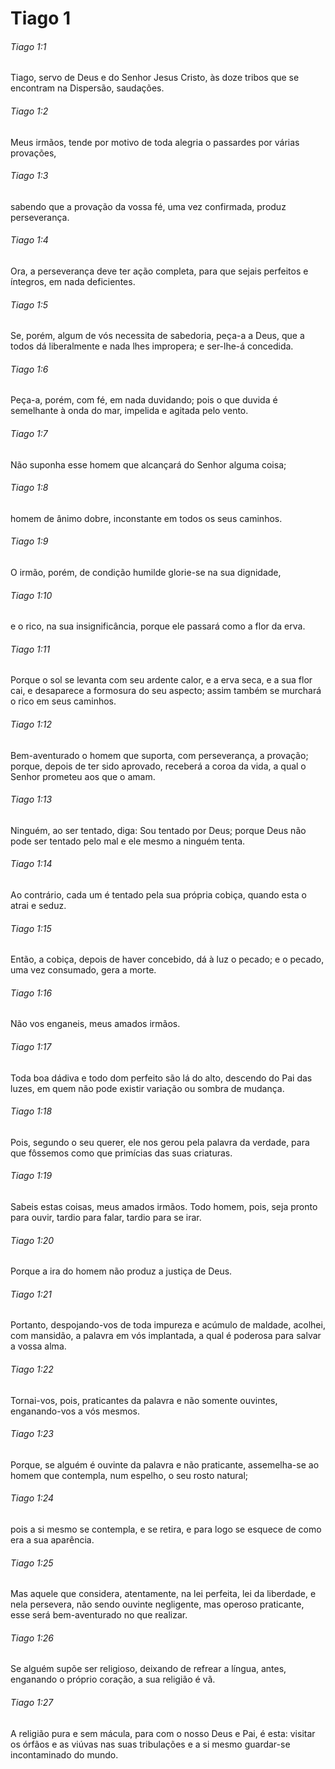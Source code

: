 # Tiago 1

###### Tiago 1:1

Tiago, servo de Deus e do Senhor Jesus Cristo, às doze tribos que se encontram na Dispersão, saudações.

###### Tiago 1:2

Meus irmãos, tende por motivo de toda alegria o passardes por várias provações,

###### Tiago 1:3

sabendo que a provação da vossa fé, uma vez confirmada, produz perseverança.

###### Tiago 1:4

Ora, a perseverança deve ter ação completa, para que sejais perfeitos e íntegros, em nada deficientes.

###### Tiago 1:5

Se, porém, algum de vós necessita de sabedoria, peça-a a Deus, que a todos dá liberalmente e nada lhes impropera; e ser-lhe-á concedida.

###### Tiago 1:6

Peça-a, porém, com fé, em nada duvidando; pois o que duvida é semelhante à onda do mar, impelida e agitada pelo vento.

###### Tiago 1:7

Não suponha esse homem que alcançará do Senhor alguma coisa;

###### Tiago 1:8

homem de ânimo dobre, inconstante em todos os seus caminhos.

###### Tiago 1:9

O irmão, porém, de condição humilde glorie-se na sua dignidade,

###### Tiago 1:10

e o rico, na sua insignificância, porque ele passará como a flor da erva.

###### Tiago 1:11

Porque o sol se levanta com seu ardente calor, e a erva seca, e a sua flor cai, e desaparece a formosura do seu aspecto; assim também se murchará o rico em seus caminhos.

###### Tiago 1:12

Bem-aventurado o homem que suporta, com perseverança, a provação; porque, depois de ter sido aprovado, receberá a coroa da vida, a qual o Senhor prometeu aos que o amam.

###### Tiago 1:13

Ninguém, ao ser tentado, diga: Sou tentado por Deus; porque Deus não pode ser tentado pelo mal e ele mesmo a ninguém tenta.

###### Tiago 1:14

Ao contrário, cada um é tentado pela sua própria cobiça, quando esta o atrai e seduz.

###### Tiago 1:15

Então, a cobiça, depois de haver concebido, dá à luz o pecado; e o pecado, uma vez consumado, gera a morte.

###### Tiago 1:16

Não vos enganeis, meus amados irmãos.

###### Tiago 1:17

Toda boa dádiva e todo dom perfeito são lá do alto, descendo do Pai das luzes, em quem não pode existir variação ou sombra de mudança.

###### Tiago 1:18

Pois, segundo o seu querer, ele nos gerou pela palavra da verdade, para que fôssemos como que primícias das suas criaturas.

###### Tiago 1:19

Sabeis estas coisas, meus amados irmãos. Todo homem, pois, seja pronto para ouvir, tardio para falar, tardio para se irar.

###### Tiago 1:20

Porque a ira do homem não produz a justiça de Deus.

###### Tiago 1:21

Portanto, despojando-vos de toda impureza e acúmulo de maldade, acolhei, com mansidão, a palavra em vós implantada, a qual é poderosa para salvar a vossa alma.

###### Tiago 1:22

Tornai-vos, pois, praticantes da palavra e não somente ouvintes, enganando-vos a vós mesmos.

###### Tiago 1:23

Porque, se alguém é ouvinte da palavra e não praticante, assemelha-se ao homem que contempla, num espelho, o seu rosto natural;

###### Tiago 1:24

pois a si mesmo se contempla, e se retira, e para logo se esquece de como era a sua aparência.

###### Tiago 1:25

Mas aquele que considera, atentamente, na lei perfeita, lei da liberdade, e nela persevera, não sendo ouvinte negligente, mas operoso praticante, esse será bem-aventurado no que realizar.

###### Tiago 1:26

Se alguém supõe ser religioso, deixando de refrear a língua, antes, enganando o próprio coração, a sua religião é vã.

###### Tiago 1:27

A religião pura e sem mácula, para com o nosso Deus e Pai, é esta: visitar os órfãos e as viúvas nas suas tribulações e a si mesmo guardar-se incontaminado do mundo.

